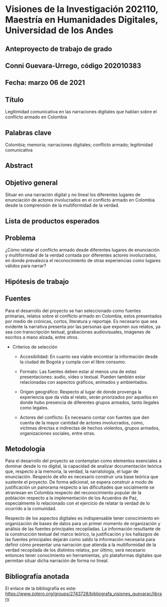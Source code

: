 # Visiones de la Investigación 202110, Maestría en Humanidades Digitales, Universidad de los Andes
## Anteproyecto de trabajo de grado
## Conni Guevara-Urrego, código 202010383
## Fecha: marzo 06 de 2021
## Título

Legitimidad comunicativa en las narraciones digitales que hablan sobre el conflicto armado en Colombia

## Palabras clave

Colombia; memoria; narraciones digitales; conflicto armado; legitimidad comunicativa

## Abstract
## Objetivo general
 
Situar en una narración digital y no lineal los diferentes lugares de enunciación de actores involucrados en el conflicto armado en Colombia desde la comprensión de la multiformidad de la verdad.  

## Lista de productos esperados
## Problema

¿Cómo relatar el conflicto armado desde diferentes lugares de enunciación y multiformidad de la verdad contada por diferentes actores involucrados, en donde prevalezca el reconocimiento de otras experiencias como lugares válidos para narrar?  

## Hipótesis de trabajo
## Fuentes

Para el desarrollo del proyecto se han seleccionado como fuentes primarias, relatos sobre el conflicto armado en Colombia, estos presentados por medio de crónicas, cortos, literatura y reportaje. Es necesario que sea evidente la narrativa presenta por las personas que exponen sus relatos, ya sea con transcripción textual, grabaciones audiovisuales, imágenes de escritos a mano alzada, entre otros. 

* Criterios de selección 

   * Accesibilidad: En cuanto sea viable encontrar la información desde la ciudad de Bogotá y cumpla con el libre consumo.

   * Formato: Las fuentes deben estar al menos una de estas presentaciones: audio, vídeo o textual. Pueden también estar relacionadas con aspectos gráficos, animados y ambientados. 

   * Origen geográfico: Respecto al lugar de donde provenga la experiencia que da vida al relato, serán priorizados por aquellos en donde hubo presencia de diferentes grupos armados, tanto ilegales como legales.

   * Actores del conflicto: Es necesario contar con fuentes que den cuenta de la mayor cantidad de actores involucrados, como, víctimas directas e indirectas de hechos violentos, grupos armados, organizaciones sociales, entre otras. 


## Metodología

Para el desarrollo del proyecto se contemplan como elementos esenciales a dominar desde lo no digital, la capacidad de analizar documentación teórica que, respecto a la memoria, la verdad, la narratología, el lugar de enunciación. Respecto de ello es necesario construir una base teórica que sustente el proyecto. De forma adicional, se espera construir a modo de justificación un panorama respecto a las dificultades que socialmente se atraviesan en Colombia respecto del reconocimiento popular de la población respecto a la implementación de los Acuerdos de Paz, especialmente lo relacionado con el ejercicio de relatar la verdad de lo ocurrido a la comunidad. 

Respecto de los aspectos digitales es indispensable tener conocimiento en organización de bases de datos para un primer momento de organización y análisis de las fuentes principales recopiladas. La información resultante de la construcción textual del marco teórico, la justificación y los hallazgos de las fuentes principales dejarán como saldo la información necesaria para definir cómo presentar una narración que atienda a la multiformidad de la verdad recopilada de los distintos relatos, por último, será necesario entonces tener conocimiento en herramientas, y/o plataformas digitales que permitan situar dicha narración de forma no lineal. 


## Bibliografía anotada

El enlace de la bibliografía es este: https://www.zotero.org/groups/2743728/bibliografa_visiones_guevarac/library
